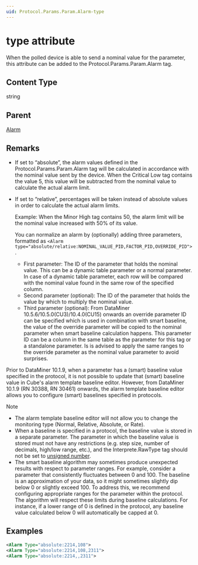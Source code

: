 ```yaml
---
uid: Protocol.Params.Param.Alarm-type
---
```


# type attribute

When the polled device is able to send a nominal value for the parameter, this attribute can be added to the Protocol.Params.Param.Alarm tag.

## Content Type

string

## Parent

[Alarm](xref:Protocol.Params.Param.Alarm)

## Remarks

- If set to “absolute”, the alarm values defined in the Protocol.Params.Param.Alarm tag will be calculated in accordance with the nominal value sent by the device. When the Critical Low tag contains the value 5, this value will be subtracted from the nominal value to calculate the actual alarm limit.
- If set to “relative”, percentages will be taken instead of absolute values in order to calculate the actual alarm limits.

  Example: When the Minor High tag contains 50, the alarm limit will be the nominal value increased with 50% of its value.

  You can normalize an alarm by (optionally) adding three parameters, formatted as `<Alarm type="absolute/relative:NOMINAL_VALUE_PID,FACTOR_PID,OVERRIDE_PID">`.

  - First parameter: The ID of the parameter that holds the nominal value. This can be a dynamic table parameter or a normal parameter. In case of a dynamic table parameter, each row will be compared with the nominal value found in the same row of the specified column.
  - Second parameter (optional): The ID of the parameter that holds the value by which to multiply the nominal value.
  - Third parameter (optional): From DataMiner 10.5.6/10.5.0(CU3)/10.4.0(CU15) onwards an override parameter ID can be specified which is used in combination with smart baseline, the value of the override parameter will be copied to the nominal parameter when smart baseline calculation happens. This parameter ID can be a column in the same table as the parameter for this tag or a standalone parameter. Is is advised to apply the same ranges to the override parameter as the nominal value parameter to avoid surprises.

Prior to DataMiner 10.1.9, when a parameter has a (smart) baseline value specified in the protocol, it is not possible to update that (smart) baseline value in Cube's alarm template baseline editor. However, from DataMiner 10.1.9 (RN 30388, RN 30461) onwards, the alarm template baseline editor allows you to configure (smart) baselines specified in protocols.

> [!NOTE]
>
> - The alarm template baseline editor will not allow you to change the monitoring type (Normal, Relative, Absolute, or Rate).
> - When a baseline is specified in a protocol, the baseline value is stored in a separate parameter. The parameter in which the baseline value is stored must not have any restrictions (e.g. step size, number of decimals, high/low range, etc.), and the Interprete.RawType tag should not be set to [unsigned number](xref:Protocol.Params.Param.Interprete.RawType#unsigned-number).
> - The smart baseline algorithm may sometimes produce unexpected results with respect to parameter ranges. For example, consider a parameter that consistently fluctuates between 0 and 100. The baseline is an approximation of your data, so it might sometimes slightly dip below 0 or slightly exceed 100. To address this, we recommend configuring appropriate ranges for the parameter within the protocol. The algorithm will respect these limits during baseline calculations. For instance, if a lower range of 0 is defined in the protocol, any baseline value calculated below 0 will automatically be capped at 0.

## Examples

```xml
<Alarm Type="absolute:2214,108">
<Alarm Type="absolute:2214,108,2311">
<Alarm Type="absolute:2214,,2311">
```
